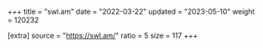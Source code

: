 +++
title = "swl.am"
date = "2022-03-22"
updated = "2023-05-10"
weight = 120232

[extra]
source = "https://swl.am/"
ratio = 5
size = 117
+++

